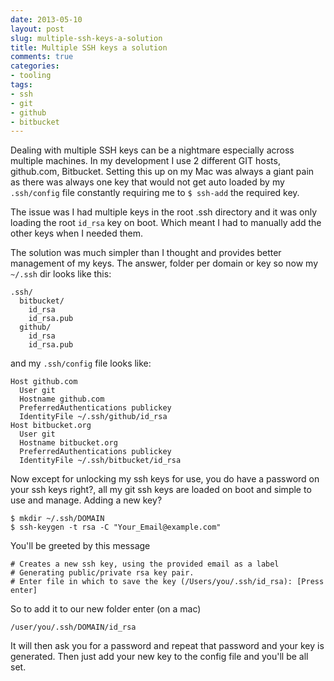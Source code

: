 ```yaml
---
date: 2013-05-10
layout: post
slug: multiple-ssh-keys-a-solution
title: Multiple SSH keys a solution
comments: true
categories:
- tooling
tags:
- ssh
- git
- github
- bitbucket
---
```


Dealing with multiple SSH keys can be a nightmare especially across multiple machines. In my development I use 2 different GIT hosts, github.com, Bitbucket. Setting this up on my Mac was always a giant pain as there was always one key that would not get auto loaded by my `.ssh/config` file constantly requiring me to `$ ssh-add` the required key.

The issue was I had multiple keys in the root .ssh directory and it was only loading the root `id_rsa` key on boot. Which meant I had to manually add the other keys when I needed them.

The solution was much simpler than I thought and provides better management of my keys. The answer, folder per domain or key so now my `~/.ssh` dir looks like this:

    .ssh/
      bitbucket/
        id_rsa
        id_rsa.pub
      github/
        id_rsa
        id_rsa.pub

and my `.ssh/config` file looks like:

    Host github.com
      User git
      Hostname github.com
      PreferredAuthentications publickey
      IdentityFile ~/.ssh/github/id_rsa
    Host bitbucket.org
      User git
      Hostname bitbucket.org
      PreferredAuthentications publickey
      IdentityFile ~/.ssh/bitbucket/id_rsa

Now except for unlocking my ssh keys for use, you do have a password on your ssh keys right?, all my git ssh keys are loaded on boot and simple to use and manage. Adding a new key?
  
    $ mkdir ~/.ssh/DOMAIN
    $ ssh-keygen -t rsa -C "Your_Email@example.com"

You'll be greeted by this message

    # Creates a new ssh key, using the provided email as a label
    # Generating public/private rsa key pair.
    # Enter file in which to save the key (/Users/you/.ssh/id_rsa): [Press enter] 

So to add it to our new folder enter (on a mac)
    
    /user/you/.ssh/DOMAIN/id_rsa

It will then ask you for a password and repeat that password and your key is generated. Then just add your new key to the config file and you'll be all set. 